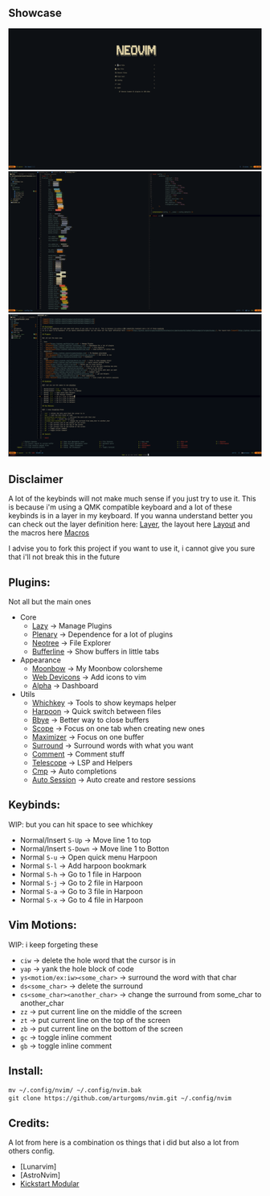 ## Showcase

![demo1](https://github.com/arturgoms/nvim/blob/v2.0/images/1.png)
![demo2](https://github.com/arturgoms/nvim/blob/v2.0/images/2.png)
![demo3](https://github.com/arturgoms/nvim/blob/v2.0/images/3.png)

## Disclaimer
A lot of the keybinds will not make much sense if you just try to use it. This is because i'm using a QMK compatible keyboard and a lot of these keybinds
is in a layer in my keyboard. If you wanna understand better you can check out the layer definition here: [Layer](https://github.com/arturgoms/keyboards/blob/main/src/qmk/keyboards/idobao/id75/keymaps/arturgoms/keymap.c), the layout here [Layout](https://github.com/arturgoms/keyboards/blob/main/src/qmk/users/arturgoms/definitions/keymap_blocks.h) and the macros here [Macros](https://github.com/arturgoms/keyboards/blob/e39ecd8037dd40efd1e9938310c34aa21b97ec80/src/qmk/users/arturgoms/features/macros.c#L328)

I advise you to fork this project if you want to use it, i cannot give you sure that i'll not break this in the future
## Plugins:

Not all but the main ones

- Core
  - [Lazy](https://github.com/folke/lazy.nvim) -> Manage Plugins
  - [Plenary](https://github.com/nvim-lua/plenary.nvim) -> Dependence for a lot of plugins
  - [Neotree](https://github.com/nvim-neo-tree/neo-tree.nvim) -> File Explorer
  - [Bufferline](https://github.com/akinsho/bufferline.nvim) -> Show buffers in little tabs
- Appearance
  - [Moonbow](https://github.com/arturgoms/moonbow.nvim) -> My Moonbow colorsheme
  - [Web Devicons](https://github.com/kyazdani42/nvim-web-devicons) -> Add icons to vim
  - [Alpha](https://github.com/goolord/alpha-nvim) -> Dashboard
- Utils
  - [Whichkey](https://github.com/folke/which-key.nvim) -> Tools to show keymaps helper
  - [Harpoon](https://github.com/ThePrimeagen/harpoon) -> Quick switch between files
  - [Bbye](https://github.com/moll/vim-bbye) -> Better way to close buffers
  - [Scope](https://github.com/tiagovla/scope.nvim) -> Focus on one tab when creating new ones
  - [Maximizer](https://github.com/szw/vim-maximizer) -> Focus on one buffer
  - [Surround](https://github.com/kylechui/nvim-surround) -> Surround words with what you want
  - [Comment](https://github.com/numToStr/Comment.nvim) -> Comment stuff
  - [Telescope](https://github.com/nvim-telescope/telescope.nvim) -> LSP and Helpers
  - [Cmp](https://github.com/hrsh7th/nvim-cmp) -> Auto completions
  - [Auto Session](https://github.com/rmagatti/auto-session) -> Auto create and restore sessions

## Keybinds:

WIP: but you can hit space to see whichkey

- Normal/Insert `S-Up` -> Move line 1 to top
- Normal/Insert `S-Down` -> Move line 1 to Botton
- Normal `S-u` -> Open quick menu Harpoon
- Normal `S-l` -> Add harpoon bookmark
- Normal `S-h` -> Go to 1 file in Harpoon
- Normal `S-j` -> Go to 2 file in Harpoon
- Normal `S-a` -> Go to 3 file in Harpoon
- Normal `S-x` -> Go to 4 file in Harpoon

## Vim Motions:

WIP: i keep forgeting these

- `ciw` -> delete the hole word that the cursor is in
- `yap` -> yank the hole block of code
- `ys<motiom/ex:iw><some_char>` -> surround the word with that char
- `ds<some_char>` -> delete the surround
- `cs<some_char><another_char>` -> change the surround from some_char to another_char
- `zz` -> put current line on the middle of the screen
- `zt` -> put current line on the top of the screen
- `zb` -> put current line on the bottom of the screen
- `gc` -> toggle inline comment
- `gb` -> toggle inline comment

## Install:

```shell
mv ~/.config/nvim/ ~/.config/nvim.bak
git clone https://github.com/arturgoms/nvim.git ~/.config/nvim
```
## Credits:

A lot from here is a combination os things that i did but also a lot from others config.

- [Lunarvim]
- [AstroNvim]
- [Kickstart Modular](https://github.com/dam9000/kickstart-modular.nvim)

